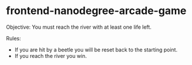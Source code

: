 frontend-nanodegree-arcade-game
===============================

Objective: You must reach the river with at least one life left.

Rules:
- If you are hit by a beetle you will be reset back to the starting point.
- If you reach the river you win.
